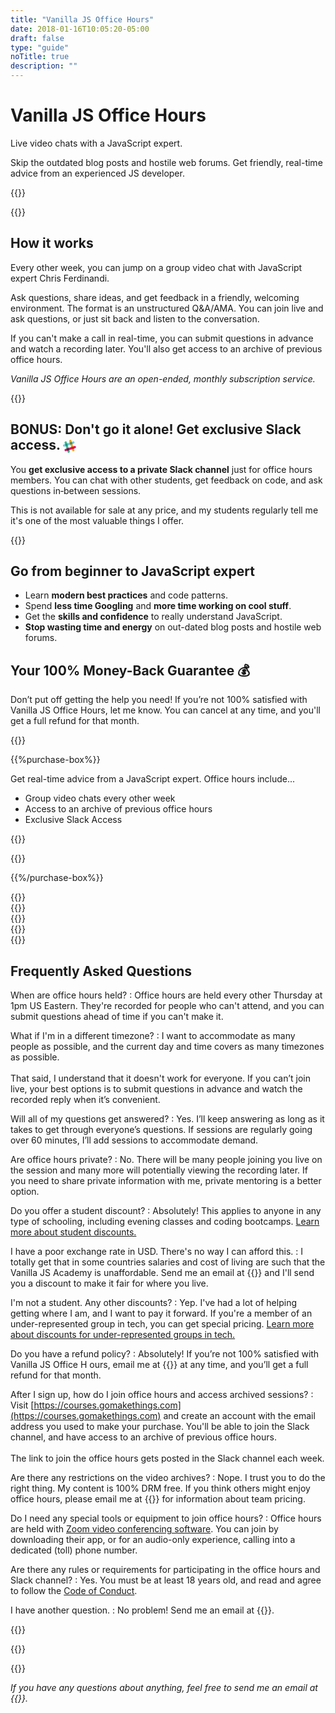```yaml
---
title: "Vanilla JS Office Hours"
date: 2018-01-16T10:05:20-05:00
draft: false
type: "guide"
noTitle: true
description: ""
---
```


<h1 class="no-padding-top no-margin-bottom h5">Vanilla JS Office Hours</h1>
<p class="text-xlarge margin-bottom-small">Live video chats with a JavaScript expert.</p>

<span class="text-large">Skip the outdated blog posts and hostile web forums. Get friendly, real-time advice from an experienced JS developer.</span>

{{<cta for="office-hours">}}

{{<pricing-link>}}


## How it works

Every other week, you can jump on a group video chat with JavaScript expert Chris&nbsp;Ferdinandi.

Ask questions, share ideas, and get feedback in a friendly, welcoming environment. The format is an unstructured Q&A/AMA. You can join live and ask questions, or just sit back and listen to the conversation.

If you can't make a call in real-time, you can submit questions in advance and watch a recording later. You'll also get access to an archive of previous office hours.

*Vanilla JS Office Hours are an open-ended, monthly subscription service.*


<div class="padding-top-large padding-bottom-large">{{<testimonial for="elliotPorter" photo="true">}}</div>


## BONUS: Don't go it alone! Get exclusive Slack access. <svg style="height:1em;width:1em;margin-bottom:-0.25em;" viewBox="0 0 34 34" xmlns="http://www.w3.org/2000/svg"><title></title><g fill-rule="nonzero" fill="none"><path d="M21.845 2.252C21.335.68 19.635-.17 18.063.34 16.49.85 15.64 2.55 16.15 4.122l7.735 23.843a3.019 3.019 0 0 0 3.655 1.87c1.573-.468 2.55-2.168 2.04-3.698 0-.085-7.735-23.884-7.735-23.884v-.001z" fill="#E9A823"/><path d="M9.818 6.162C9.308 4.59 7.608 3.74 6.035 4.25c-1.572.51-2.423 2.21-1.913 3.783l7.736 23.842a3.019 3.019 0 0 0 3.654 1.87c1.573-.467 2.55-2.167 2.04-3.697 0-.085-7.734-23.885-7.734-23.885v-.001z" fill="#3FB991"/><path d="M31.578 22.015c1.572-.51 2.422-2.21 1.912-3.782-.51-1.573-2.21-2.423-3.783-1.913L5.866 24.055a3.019 3.019 0 0 0-1.87 3.655c.468 1.572 2.167 2.55 3.697 2.04.085 0 23.886-7.735 23.886-7.735h-.001z" fill="#E11765"/><path d="M10.838 28.73c1.572-.51 3.57-1.148 5.694-1.87-.51-1.572-1.147-3.57-1.87-5.695l-5.695 1.87 1.87 5.695h.001z" fill="#472A49"/><path d="M22.865 24.82c2.168-.68 4.165-1.36 5.695-1.87-.51-1.572-1.147-3.57-1.87-5.695l-5.695 1.87 1.87 5.695z" fill="#CD2027"/><path d="M27.668 9.988c1.572-.51 2.422-2.21 1.912-3.783-.51-1.572-2.21-2.422-3.782-1.912l-23.8 7.734a3.019 3.019 0 0 0-1.87 3.655c.467 1.573 2.167 2.55 3.697 2.04.042 0 23.843-7.735 23.843-7.735v.001z" fill="#71CBDC"/><path d="M6.928 16.745c1.572-.51 3.57-1.148 5.695-1.87-.68-2.168-1.36-4.165-1.87-5.695L5.1 11.05l1.828 5.695z" fill="#1D947E"/><path d="M18.955 12.835c2.168-.68 4.165-1.36 5.695-1.87-.68-2.168-1.36-4.165-1.87-5.695l-5.695 1.87 1.87 5.695z" fill="#66873A"/></g></svg>

You **get exclusive access to a private Slack channel** just for office hours members. You can chat with other students, get feedback on code, and ask questions in&#8209;between sessions.

This is not available for sale at any price, and my students regularly tell me it's one of the most valuable things I offer.

{{<pricing-link>}}


## Go from beginner to JavaScript expert

- Learn **modern best practices** and code patterns.
- Spend **less time Googling** and **more time working on cool stuff**.
- Get the **skills and confidence** to really understand JavaScript.
- **Stop wasting time and energy** on out-dated blog posts and hostile web forums.


## Your 100% Money-Back Guarantee &#128176;

Don’t put off getting the help you need! If you’re not 100% satisfied with Vanilla JS Office Hours, let me know. You can cancel at any time, and you'll get a full refund for that month.


{{<about-me>}}

{{%purchase-box%}}

Get real-time advice from a JavaScript expert. Office hours include...

- Group video chats every other week
- Access to an archive of previous office hours
- Exclusive Slack Access

{{<cta for="office-hours-buy">}}

{{<purchase-link>}}

{{%/purchase-box%}}


<div class="padding-top-large padding-bottom-large">{{<testimonial for="chrisCoyier" photo="true">}}</div>
<div class="padding-bottom-large">{{<testimonial for="jonathanSchofield" photo="true">}}</div>
<div class="padding-bottom-large">{{<testimonial for="patriciaParker" photo="true">}}</div>
<div class="padding-bottom-large">{{<testimonial for="alexMuraro" photo="true">}}</div>
<div class="padding-bottom-large">{{<testimonial for="mojtabaSeyedi" photo="true">}}</div>


## Frequently Asked Questions

When are office hours held?
: Office hours are held every other Thursday at 1pm US Eastern. They're recorded for people who can't attend, and you can submit questions ahead of time if you can't make it.

What if I'm in a different timezone?
: I want to accommodate as many people as possible, and the current day and time covers as many timezones as possible.<br><br>That said, I understand that it doesn't work for everyone. If you can’t join live, your best options is to submit questions in advance and watch the recorded reply when it’s convenient.

Will all of my questions get answered?
: Yes. I’ll keep answering as long as it takes to get through everyone’s questions. If sessions are regularly going over 60 minutes, I’ll add sessions to accommodate demand.

Are office hours private?
: No. There will be many people joining you live on the session and many more will potentially viewing the recording later. If you need to share private information with me, private mentoring is a better option.

Do you offer a student discount?
: Absolutely! This applies to anyone in any type of schooling, including evening classes and coding bootcamps. [Learn more about student discounts.](/student-discount/)

I have a poor exchange rate in USD. There's no way I can afford this.
: I totally get that in some countries salaries and cost of living are such that the Vanilla JS Academy is unaffordable. Send me an email at {{<email params="subject=Office%20Hours:%20Exchange%20Rate&body=I%20live%20in%20a%20{country}.%20Can%20I%20have%20a%20discount%20to%20make%20Office%20Hours%20more%20affordable%20for%20me?%20Thanks!">}} and I'll send you a discount to make it fair for where you live.

I'm not a student. Any other discounts?
: Yep. I've had a lot of helping getting where I am, and I want to pay it forward. If you're a member of an under-represented group in tech, you can get special pricing. [Learn more about discounts for under-represented groups in tech.](/underrepresented-group-discount/)

Do you have a refund policy?
: Absolutely! If you’re not 100% satisfied with Vanilla JS Office H ours, email me at {{<email params="subject=Office20Hours:%20Refund%20Request">}} at any time, and you’ll get a full refund for that month.

After I sign up, how do I join office hours and access archived sessions?
: Visit [https://courses.gomakethings.com](https://courses.gomakethings.com) and create an account with the email address you used to make your purchase. You'll be able to join the Slack channel, and have access to an archive of previous office hours.<br><br>The link to join the office hours gets posted in the Slack channel each week.

Are there any restrictions on the video archives?
: Nope. I trust you to do the right thing. My content is 100% DRM free. If you think others might enjoy office hours, please email me at {{<email params="subject=Office%20Hours&body=I'd%20like%20to%20sign%20%20{Number%20of%20People}%20foir%20Vanilla%20JS%20Office%20Hours.%20How%20much%20would%20that%20cost?">}} for information about team pricing.

Do I need any special tools or equipment to join office hours?
: Office hours are held with [Zoom video conferencing software](https://zoom.us/). You can join by downloading their app, or for an audio-only experience, calling into a dedicated (toll) phone number.

Are there any rules or requirements for participating in the office hours and Slack channel?
: Yes. You must be at least 18 years old, and read and agree to follow the [Code of Conduct](https://gomakethings.com/slack-guidelines/).

I have another question.
: No problem! Send me an email at {{<email params="subject=Office%20Hours:%20General%20Questions">}}.

{{<pricing-link>}}


<div class="padding-top-large padding-bottom-large">{{<testimonial for="kb" photo="true">}}</div>

{{<not-ready-yet>}}

*If you have any questions about anything, feel free to send me an email at {{<email>}}.*